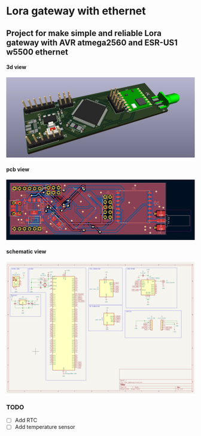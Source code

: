 # Lora gateway with ethernet

## Project for make simple and reliable Lora gateway with AVR atmega2560 and ESR-US1 w5500 ethernet

#### 3d view

![3d](pcb/3d.png)

#### pcb view

![pcb](pcb/pcb.png)

#### schematic view

![schematic](pcb/schematic.png)

### TODO

- [ ] Add RTC
- [ ] Add temperature sensor